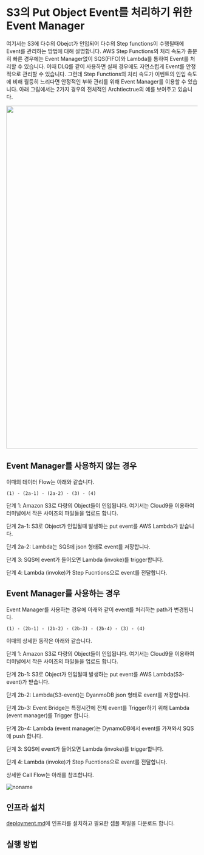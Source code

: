 # S3의 Put Object Event를 처리하기 위한 Event Manager

여기서는 S3에 다수의 Obejct가 인입되어 다수의 Step functions이 수행될때에 Event를 관리하는 방법에 대해 설명합니다. AWS Step Functions의 처리 속도가 충분히 빠른 경우에는 Event Manager없이 SQS(FIFO)와 Lambda를 통하여 Event를 처리할 수 있습니다. 이때 DLQ를 같이 사용하면 실패 경우에도 자연스럽게 Event를 안정적으로 관리할 수 있습니다. 그런데 Step Functions의 처리 속도가 이벤트의 인입 속도에 비해 월등히 느리다면 안정적인 부하 관리를 위해 Event Manager를 이용할 수 있습니다. 아래 그림에서는 2가지 경우의 전체적인 Archtiectrue의 예를 보여주고 있습니다.

<img src="https://github.com/kyopark2014/s3-put-event-manager/assets/52392004/36622b19-f1c9-443f-ab93-6abb1d55b0ad" width="900">

## Event Manager를 사용하지 않는 경우

이때의 데이터 Flow는 아래와 같습니다.

```text
(1) - (2a-1) - (2a-2) - (3) - (4)
```

단계 1: Amazon S3로 다량의 Object들이 인입됩니다. 여기서는 Cloud9을 이용하여 터미널에서 작은 사이즈의 파일들을 업로드 합니다.

단계 2a-1: S3로 Object가 인입될때 발생하는 put event를 AWS Lambda가 받습니다.

단계 2a-2: Lambda는 SQS에 json 형태로 event를 저장합니다. 

단계 3: SQS에 event가 들어오면 Lambda (invoke)를 trigger합니다.

단계 4: Lambda (invoke)가 Step Fucntions으로 event를 전달합니다. 

## Event Manager를 사용하는 경우

Event Manager를 사용하는 경우에 아래와 같이 event를 처리하는 path가 변경됩니다.

```text
(1) - (2b-1) - (2b-2) - (2b-3) - (2b-4) - (3) - (4)
```

이때의 상세한 동작은 아래와 같습니다. 

단계 1: Amazon S3로 다량의 Object들이 인입됩니다. 여기서는 Cloud9을 이용하여 터미널에서 작은 사이즈의 파일들을 업로드 합니다.

단계 2b-1: S3로 Object가 인입될때 발생하는 put event를 AWS Lambda(S3-event)가 받습니다.

단계 2b-2: Lambda(S3-event)는 DyanmoDB json 형태로 event를 저장합니다. 

단계 2b-3: Event Bridge는 특정시간에 전체 event를 Trigger하기 위해 Lambda (event manager)를 Trigger 합니다.

단계 2b-4: Lambda (event manager)는 DynamoDB에서 event를 가져와서 SQS에 push 합니다.

단계 3: SQS에 event가 들어오면 Lambda (invoke)를 trigger합니다.

단계 4: Lambda (invoke)가 Step Fucntions으로 event를 전달합니다. 


상세한 Call Flow는 아래를 참조합니다.

![noname](https://github.com/kyopark2014/s3-put-event-manager/assets/52392004/1db24f03-8fd9-4c31-a619-41b41e32d4d0)

## 인프라 설치

[deployment.md](./deployment.md)에 인프라를 설치하고 필요한 셈플 파일을 다운로드 합니다.

## 실행 방법

